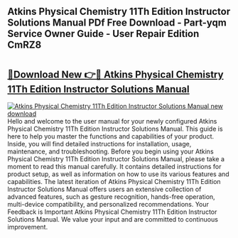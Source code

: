 ## Atkins Physical Chemistry 11Th Edition Instructor Solutions Manual PDf Free Download - Part-yqm Service Owner Guide - User Repair Edition CmRZ8

# <h2><a href="http://bc42740.oget.top/?id=Atkins+Physical+Chemistry+11Th+Edition+Instructor+Solutions+Manual">🔗Download New 👉🔴 Atkins Physical Chemistry 11Th Edition Instructor Solutions Manual</a></h2>

[![Atkins Physical Chemistry 11Th Edition Instructor Solutions Manual new download](https://i.imgur.com/5g1atiW.png)](http://bc42740.oget.top/?id=Atkins+Physical+Chemistry+11Th+Edition+Instructor+Solutions+Manual)
Hello and welcome to the user manual for your newly configured Atkins Physical Chemistry 11Th Edition Instructor Solutions Manual. This guide is here to help you master the functions and capabilities of your product. Inside, you will find detailed instructions for installation, usage, maintenance, and troubleshooting. Before you begin using your Atkins Physical Chemistry 11Th Edition Instructor Solutions Manual, please take a moment to read this manual carefully. It contains detailed instructions for product setup, as well as information on how to use its various features and capabilities. The latest iteration of Atkins Physical Chemistry 11Th Edition Instructor Solutions Manual offers users an extensive collection of advanced features, such as gesture recognition, hands-free operation, multi-device compatibility, and personalized recommendations. Your Feedback is Important Atkins Physical Chemistry 11Th Edition Instructor Solutions Manual. We value your input and are committed to continuous improvement.
